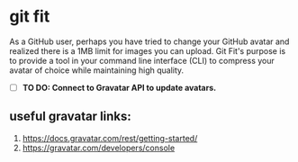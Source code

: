 # git fit

As a GitHub user, perhaps you have tried to change your GitHub avatar and realized there is a 1MB limit for images you can upload. Git Fit's purpose is to provide a tool in your command line interface (CLI) to compress your avatar of choice while maintaining high quality.

- [ ] **TO DO: Connect to Gravatar API to update avatars.**

## useful gravatar links:
1. https://docs.gravatar.com/rest/getting-started/
2. https://gravatar.com/developers/console
